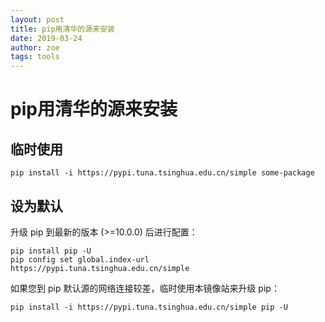 ```yaml
---
layout: post
title: pip用清华的源来安装
date: 2019-03-24
author: zoe
tags: tools
---
```


# pip用清华的源来安装

## 临时使用

```Shell
pip install -i https://pypi.tuna.tsinghua.edu.cn/simple some-package
```

##  设为默认

升级 pip 到最新的版本 (>=10.0.0) 后进行配置：

```Shell
pip install pip -U
pip config set global.index-url https://pypi.tuna.tsinghua.edu.cn/simple
```

如果您到 pip 默认源的网络连接较差，临时使用本镜像站来升级 pip：

```Shell
pip install -i https://pypi.tuna.tsinghua.edu.cn/simple pip -U
```